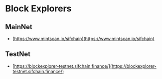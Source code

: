 # Block Explorers

## MainNet

* [https://www.mintscan.io/sifchain](https://www.mintscan.io/sifchain)

## TestNet

* [https://blockexplorer-testnet.sifchain.finance/](https://blockexplorer-testnet.sifchain.finance/)

